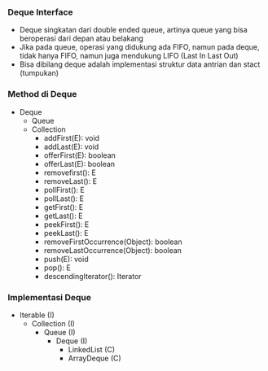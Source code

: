 ### Deque Interface
- Deque singkatan dari double ended queue, artinya queue yang bisa beroperasi dari depan atau belakang
- Jika pada queue, operasi yang didukung ada FIFO, namun pada deque, tidak hanya FIFO, namun juga mendukung LIFO (Last In Last Out)
- Bisa dibilang deque adalah implementasi struktur data antrian dan stact (tumpukan)

### Method di Deque
- Deque
  - Queue
  - Collection
    - addFirst(E): void
    - addLast(E): void
    - offerFirst(E): boolean
    - offerLast(E): boolean
    - removefirst(): E
    - removeLast(): E
    - pollFirst(): E
    - pollLast(): E
    - getFirst(): E
    - getLast(): E
    - peekFirst(): E
    - peekLast(): E
    - removeFirstOccurrence(Object): boolean
    - removeLastOccurrence(Object): boolean
    - push(E): void
    - pop(): E
    - descendingIterator(): Iterator<E>

### Implementasi Deque
- Iterable (I)
  - Collection (I)
    - Queue (I)
      - Deque (I)
        - LinkedList (C)
        - ArrayDeque (C)